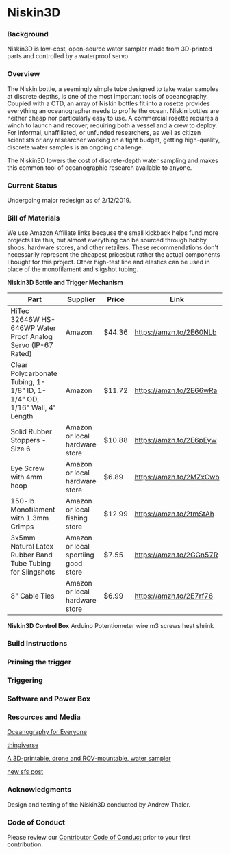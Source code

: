 Niskin3D
========

### Background

Niskin3D is low-cost, open-source water sampler made from 3D-printed parts and controlled by a waterproof servo. 

### Overview

The Niskin bottle, a seemingly simple tube designed to take water samples at discrete depths, is one of the most important tools of oceanography. Coupled with a CTD, an array of Niskin bottles fit into a rosette provides everything an oceanographer needs to profile the ocean. Niskin bottles are neither cheap nor particularly easy to use. A commercial rosette requires a winch to launch and recover, requiring both a vessel and a crew to deploy. For informal, unaffiliated, or unfunded researchers, as well as citizen scientists or any researcher working on a tight budget, getting high-quality, discrete water samples is an ongoing challenge. 

The Niskin3D lowers the cost of discrete-depth water sampling and makes this common tool of oceanographic research available to anyone. 

### Current Status

Undergoing major redesign as of 2/12/2019.

### Bill of Materials

We use Amazon Affiliate links because the small kickback helps fund more projects like this, but almost everything can be sourced through hobby shops, hardware stores, and other retailers. These recommendations don't necessarily represent the cheapest pricesbut rather the actual components I bought for this project. Other high-test line and elestics can be used in place of the monofilament and sligshot tubing. 

**Niskin3D Bottle and Trigger Mechanism**

Part | Supplier | Price | Link
--- | --- | --- | ---
HiTec 32646W HS-646WP Water Proof Analog Servo (IP-67 Rated) | Amazon | $44.36 | https://amzn.to/2E60NLb
Clear Polycarbonate Tubing, 1-1/8" ID, 1-1/4" OD, 1/16" Wall, 4' Length | Amazon | $11.72| https://amzn.to/2E66wRa
Solid Rubber Stoppers - Size 6 | Amazon or local hardware store | $10.88 | https://amzn.to/2E6pEyw
Eye Screw with 4mm hoop | Amazon or local hardware store | $6.89 | https://amzn.to/2MZxCwb
150-lb Monofilament with 1.3mm Crimps | Amazon or local fishing store | $12.99 | https://amzn.to/2tmStAh
3x5mm Natural Latex Rubber Band Tube Tubing for Slingshots | Amazon or local sportiing good store | $7.55 | https://amzn.to/2GGn57R
8" Cable Ties | Amazon or local hardware store | $6.99 | https://amzn.to/2E7rf76

**Niskin3D Control Box**
Arduino
Potentiometer
wire
m3 screws
heat shrink

### Build Instructions


### Priming the trigger


### Triggering

### Software and Power Box

### Resources and Media

[Oceanography for Everyone](http://oceanographyforeveryone.com/)

[thingiverse]()

[A 3D-printable, drone and ROV-mountable, water sampler](http://www.southernfriedscience.com/?p=18730)

[new sfs post]()

### Acknowledgments 

Design and testing of the Niskin3D conducted by Andrew Thaler.

### Code of Conduct

Please review our [Contributor Code of Conduct](https://github.com/OceanographyforEveryone/Niskin3D/blob/master/CODE_OF_CONDUCT.md) prior to your first contribution. 
